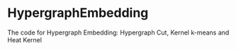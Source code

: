 # HypergraphEmbedding
The code for Hypergraph Embedding: Hypergraph Cut, Kernel k-means and Heat Kernel
